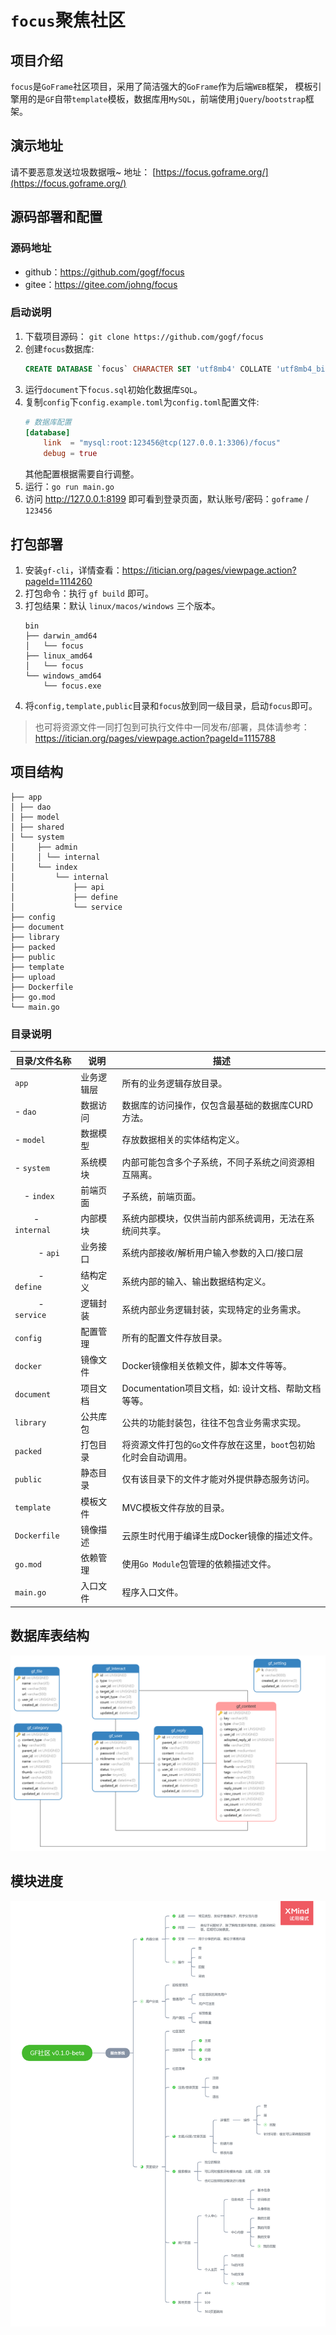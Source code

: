# `focus`聚焦社区

## 项目介绍

`focus`是`GoFrame`社区项目，采用了简洁强大的`GoFrame`作为后端`WEB`框架，
模板引擎用的是`GF`自带`template`模板，数据库用`MySQL`，前端使用`jQuery`/`bootstrap`框架。

## 演示地址

请不要恶意发送垃圾数据哦~ 地址： [https://focus.goframe.org/](https://focus.goframe.org/) 

## 源码部署和配置

### 源码地址

* github：https://github.com/gogf/focus
* gitee：https://gitee.com/johng/focus

### 启动说明

1. 下载项目源码： `git clone https://github.com/gogf/focus` 
2. 创建`focus`数据库:
    ```sql
    CREATE DATABASE `focus` CHARACTER SET 'utf8mb4' COLLATE 'utf8mb4_bin';
    ```
3. 运行`document`下`focus.sql`初始化数据库`SQL`。
4. 复制`config`下`config.example.toml`为`config.toml`配置文件:
    ```toml
    # 数据库配置
    [database]
        link  = "mysql:root:123456@tcp(127.0.0.1:3306)/focus"
        debug = true
    ```
    其他配置根据需要自行调整。
5. 运行：`go run main.go`
6. 访问 http://127.0.0.1:8199 即可看到登录页面，默认账号/密码：`goframe` / `123456`

## 打包部署

1. 安装`gf-cli`，详情查看：https://itician.org/pages/viewpage.action?pageId=1114260
2. 打包命令：执行 `gf build` 即可。
3. 打包结果：默认 `linux/macos/windows` 三个版本。
    ```shell
    bin
    ├── darwin_amd64
    │   └── focus
    ├── linux_amd64
    │   └── focus
    └── windows_amd64
        └── focus.exe
    ```
4. 将`config,template,public`目录和`focus`放到同一级目录，启动`focus`即可。
> 也可将资源文件一同打包到可执行文件中一同发布/部署，具体请参考：https://itician.org/pages/viewpage.action?pageId=1115788

## 项目结构

```
├── app
│ ├── dao
│ ├── model
│ ├── shared
│ └── system
│     ├── admin
│     │ └── internal
│     └── index
│         └── internal
│             ├── api
│             ├── define
│             └── service
├── config
├── document
├── library
├── packed
├── public
├── template
├── upload
├── Dockerfile
├── go.mod
└── main.go
```

### 目录说明

|目录/文件名称   | 说明 | 描述
|---|---|---
|`app`           | 业务逻辑层 | 所有的业务逻辑存放目录。
| - `dao`        | 数据访问   | 数据库的访问操作，仅包含最基础的数据库CURD方法。
| - `model`      | 数据模型   | 存放数据相关的实体结构定义。
| - `system`     | 系统模块   | 内部可能包含多个子系统，不同子系统之间资源相互隔离。
| &nbsp; &nbsp; - `index`    | 前端页面 | 子系统，前端页面。
| &nbsp; &nbsp; &nbsp; &nbsp; - `internal`       | 内部模块 | 系统内部模块，仅供当前内部系统调用，无法在系统间共享。
| &nbsp; &nbsp; &nbsp; &nbsp; &nbsp; - `api`     | 业务接口 | 系统内部接收/解析用户输入参数的入口/接口层
| &nbsp; &nbsp; &nbsp; &nbsp; &nbsp; - `define`  | 结构定义 | 系统内部的输入、输出数据结构定义。
| &nbsp; &nbsp; &nbsp; &nbsp; &nbsp; - `service` | 逻辑封装 | 系统内部业务逻辑封装，实现特定的业务需求。
|`config`        | 配置管理   | 所有的配置文件存放目录。
|`docker`        | 镜像文件   | Docker镜像相关依赖文件，脚本文件等等。
|`document`      | 项目文档   | Documentation项目文档，如: 设计文档、帮助文档等等。
|`library`       | 公共库包   | 公共的功能封装包，往往不包含业务需求实现。
|`packed`        | 打包目录   | 将资源文件打包的`Go`文件存放在这里，`boot`包初始化时会自动调用。
|`public`        | 静态目录   | 仅有该目录下的文件才能对外提供静态服务访问。
|`template`      | 模板文件   | MVC模板文件存放的目录。
|`Dockerfile`    | 镜像描述 | 云原生时代用于编译生成Docker镜像的描述文件。
|`go.mod`        | 依赖管理   | 使用`Go Module`包管理的依赖描述文件。
|`main.go`       | 入口文件   | 程序入口文件。

## 数据库表结构

![image](document/images/databases.png)

## 模块进度

![image](document/design/focus-v0.1.0-beta.png)